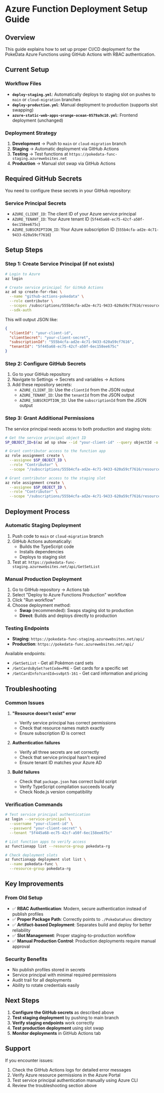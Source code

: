 # Azure Function Deployment Setup Guide

## Overview
This guide explains how to set up proper CI/CD deployment for the PokeData Azure Functions using GitHub Actions with RBAC authentication.

## Current Setup

### Workflow Files
- **`deploy-staging.yml`**: Automatically deploys to staging slot on pushes to `main` or `cloud-migration` branches
- **`deploy-production.yml`**: Manual deployment to production (supports slot swapping)
- **`azure-static-web-apps-orange-ocean-0579a9c10.yml`**: Frontend deployment (unchanged)

### Deployment Strategy
1. **Development** → Push to `main` or `cloud-migration` branch
2. **Staging** → Automatic deployment via GitHub Actions
3. **Testing** → Test functions at `https://pokedata-func-staging.azurewebsites.net`
4. **Production** → Manual slot swap via GitHub Actions

## Required GitHub Secrets

You need to configure these secrets in your GitHub repository:

### Service Principal Secrets
- `AZURE_CLIENT_ID`: The client ID of your Azure service principal
- `AZURE_TENANT_ID`: Your Azure tenant ID (`5f445a68-ec75-42cf-a50f-6ec158ee675c`)
- `AZURE_SUBSCRIPTION_ID`: Your Azure subscription ID (`555b4cfa-ad2e-4c71-9433-620a59cf7616`)

## Setup Steps

### Step 1: Create Service Principal (if not exists)
```bash
# Login to Azure
az login

# Create service principal for GitHub Actions
az ad sp create-for-rbac \
  --name "github-actions-pokedata" \
  --role contributor \
  --scopes /subscriptions/555b4cfa-ad2e-4c71-9433-620a59cf7616/resourceGroups/pokedata-rg \
  --sdk-auth
```

This will output JSON like:
```json
{
  "clientId": "your-client-id",
  "clientSecret": "your-client-secret",
  "subscriptionId": "555b4cfa-ad2e-4c71-9433-620a59cf7616",
  "tenantId": "5f445a68-ec75-42cf-a50f-6ec158ee675c"
}
```

### Step 2: Configure GitHub Secrets
1. Go to your GitHub repository
2. Navigate to Settings → Secrets and variables → Actions
3. Add these repository secrets:
   - `AZURE_CLIENT_ID`: Use the `clientId` from the JSON output
   - `AZURE_TENANT_ID`: Use the `tenantId` from the JSON output  
   - `AZURE_SUBSCRIPTION_ID`: Use the `subscriptionId` from the JSON output

### Step 3: Grant Additional Permissions
The service principal needs access to both production and staging slots:

```bash
# Get the service principal object ID
SP_OBJECT_ID=$(az ad sp show --id "your-client-id" --query objectId -o tsv)

# Grant contributor access to the function app
az role assignment create \
  --assignee $SP_OBJECT_ID \
  --role "Contributor" \
  --scope "/subscriptions/555b4cfa-ad2e-4c71-9433-620a59cf7616/resourceGroups/pokedata-rg/providers/Microsoft.Web/sites/pokedata-func"

# Grant contributor access to the staging slot
az role assignment create \
  --assignee $SP_OBJECT_ID \
  --role "Contributor" \
  --scope "/subscriptions/555b4cfa-ad2e-4c71-9433-620a59cf7616/resourceGroups/pokedata-rg/providers/Microsoft.Web/sites/pokedata-func/slots/staging"
```

## Deployment Process

### Automatic Staging Deployment
1. Push code to `main` or `cloud-migration` branch
2. GitHub Actions automatically:
   - Builds the TypeScript code
   - Installs dependencies
   - Deploys to staging slot
3. Test at: `https://pokedata-func-staging.azurewebsites.net/api/GetSetList`

### Manual Production Deployment
1. Go to GitHub repository → Actions tab
2. Select "Deploy to Azure Functions Production" workflow
3. Click "Run workflow"
4. Choose deployment method:
   - **Swap** (recommended): Swaps staging slot to production
   - **Direct**: Builds and deploys directly to production

### Testing Endpoints
- **Staging**: `https://pokedata-func-staging.azurewebsites.net/api/`
- **Production**: `https://pokedata-func.azurewebsites.net/api/`

Available endpoints:
- `/GetSetList` - Get all Pokémon card sets
- `/GetCardsBySet?setCode=PRE` - Get cards for a specific set
- `/GetCardInfo?cardId=sv8pt5-161` - Get card information and pricing

## Troubleshooting

### Common Issues

1. **"Resource doesn't exist" error**
   - Verify service principal has correct permissions
   - Check that resource names match exactly
   - Ensure subscription ID is correct

2. **Authentication failures**
   - Verify all three secrets are set correctly
   - Check that service principal hasn't expired
   - Ensure tenant ID matches your Azure AD

3. **Build failures**
   - Check that `package.json` has correct build script
   - Verify TypeScript compilation succeeds locally
   - Check Node.js version compatibility

### Verification Commands
```bash
# Test service principal authentication
az login --service-principal \
  --username "your-client-id" \
  --password "your-client-secret" \
  --tenant "5f445a68-ec75-42cf-a50f-6ec158ee675c"

# List function apps to verify access
az functionapp list --resource-group pokedata-rg

# Check deployment slots
az functionapp deployment slot list \
  --name pokedata-func \
  --resource-group pokedata-rg
```

## Key Improvements

### From Old Setup
- ✅ **RBAC Authentication**: Modern, secure authentication instead of publish profiles
- ✅ **Proper Package Path**: Correctly points to `./PokeDataFunc` directory
- ✅ **Artifact-based Deployment**: Separates build and deploy for better reliability
- ✅ **Slot Management**: Proper staging-to-production workflow
- ✅ **Manual Production Control**: Production deployments require manual approval

### Security Benefits
- No publish profiles stored in secrets
- Service principal with minimal required permissions
- Audit trail for all deployments
- Ability to rotate credentials easily

## Next Steps

1. **Configure the GitHub secrets** as described above
2. **Test staging deployment** by pushing to main branch
3. **Verify staging endpoints** work correctly
4. **Test production deployment** using slot swap
5. **Monitor deployments** in GitHub Actions tab

## Support

If you encounter issues:
1. Check the GitHub Actions logs for detailed error messages
2. Verify Azure resource permissions in the Azure Portal
3. Test service principal authentication manually using Azure CLI
4. Review the troubleshooting section above

